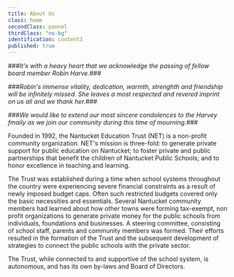 ```yaml
---
title: About Us
class: home
secondClass: pannel
thirdClass: "no-bg"
identification: content1
published: true
---
```


###_It's with a heavy heart that we acknowledge the passing of fellow board member Robin Harve._###

###_Robin's immense vitality, dedication, warmth, strenghth and friendship will be infinitely missed. She leaves a most respected and revered imprint on us all and we thank her._###

###_We would like to extend our most sincere condolences to the Harvey fmaily as we join our community during this time of mourning._###



Founded in 1992, the Nantucket Education Trust (NET) is a non-profit community organization.  NET's mission is three-fold: to generate private support for public education on Nantucket; to foster private and public partnerships that benefit the children of Nantucket Public Schools; and to honor excellence in teaching and learning.

The Trust was established during a time when school systems throughout the country were experiencing severe financial constraints as a result of newly imposed budget caps.  Often such restricted budgets covered only the basic necessities and essentials.  Several Nantucket community members had learned about how other towns were forming tax-exempt, non profit organizations to generate private money for the public schools from individuals, foundations and businesses.  A steering committee, consisting of school staff, parents and community members was formed.  Their efforts resulted in the formation of the Trust and the subsequent development of strategies to connect the public schools with the private sector.

The Trust, while connected to and supportive of the school system, is autonomous, and has its own by-laws and Board of Directors.<br/><br/>
